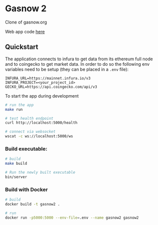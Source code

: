 # Gasnow 2
Clone of gasnow.org

Web app code [here](https://github.com/plopezlpz/gasnow2-ui)

## Quickstart

The application connects to infura to get data from its ethereum full node and to coingecko to get market data. In order to do so the following env variables need to be setup (they can be placed in a `.env` file):
```.env
INFURA_URL=https://mainnet.infura.io/v3
INFURA_PROJECT=<your_project_id>
GECKO_URL=https://api.coingecko.com/api/v3
```

To start the app during development
```bash
# run the app
make run

# test health endpoint
curl http://localhost:5000/health

# connect via websocket
wscat -c ws://localhost:5000/ws
```

### Build executable:
```bash
# build
make build

# Run the newly built executable
bin/server
```

### Build with Docker
```bash
# build
docker build -t gasnow2 .

# run
docker run -p5000:5000 --env-file=.env --name gasnow2 gasnow2
```
